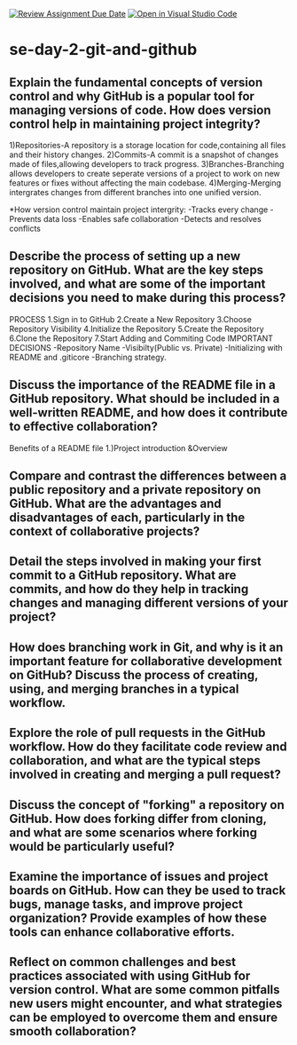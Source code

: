 [![Review Assignment Due Date](https://classroom.github.com/assets/deadline-readme-button-22041afd0340ce965d47ae6ef1cefeee28c7c493a6346c4f15d667ab976d596c.svg)](https://classroom.github.com/a/8wgCKhpZ)
[![Open in Visual Studio Code](https://classroom.github.com/assets/open-in-vscode-2e0aaae1b6195c2367325f4f02e2d04e9abb55f0b24a779b69b11b9e10269abc.svg)](https://classroom.github.com/online_ide?assignment_repo_id=18481598&assignment_repo_type=AssignmentRepo)
# se-day-2-git-and-github
## Explain the fundamental concepts of version control and why GitHub is a popular tool for managing versions of code. How does version control help in maintaining project integrity?
1)Repositories-A repository is a storage location for code,containing all files and their history changes.
2)Commits-A commit is a snapshot of changes made of files,allowing developers to track  progress. 
3)Branches-Branching allows developers to create seperate versions of a project to work on new features or fixes without affecting the main codebase.
4)Merging-Merging intergrates changes from different branches into one unified version.

*How version control maintain project intergrity:
-Tracks every change
-Prevents data loss
-Enables safe collaboration
-Detects and resolves conflicts


## Describe the process of setting up a new repository on GitHub. What are the key steps involved, and what are some of the important decisions you need to make during this process?
PROCESS
1.Sign in to GitHub 
2.Create a New Repository
3.Choose Repository Visibility
4.Initialize the Repository 
5.Create the Repository
6.Clone the Repository
7.Start Adding and Commiting Code
IMPORTANT DECISIONS
-Repository Name
-Visibilty(Public vs. Private)
-Initializing with README and .giticore
-Branching strategy.
## Discuss the importance of the README file in a GitHub repository. What should be included in a well-written README, and how does it contribute to effective collaboration?
Benefits of a README file
1.)Project introduction &Overview
## Compare and contrast the differences between a public repository and a private repository on GitHub. What are the advantages and disadvantages of each, particularly in the context of collaborative projects?

## Detail the steps involved in making your first commit to a GitHub repository. What are commits, and how do they help in tracking changes and managing different versions of your project?

## How does branching work in Git, and why is it an important feature for collaborative development on GitHub? Discuss the process of creating, using, and merging branches in a typical workflow.

## Explore the role of pull requests in the GitHub workflow. How do they facilitate code review and collaboration, and what are the typical steps involved in creating and merging a pull request?

## Discuss the concept of "forking" a repository on GitHub. How does forking differ from cloning, and what are some scenarios where forking would be particularly useful?

## Examine the importance of issues and project boards on GitHub. How can they be used to track bugs, manage tasks, and improve project organization? Provide examples of how these tools can enhance collaborative efforts.

## Reflect on common challenges and best practices associated with using GitHub for version control. What are some common pitfalls new users might encounter, and what strategies can be employed to overcome them and ensure smooth collaboration?
